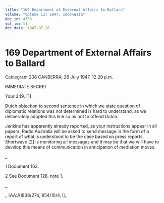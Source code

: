 ```yaml
---
title: "169 Department of External Affairs to Ballard"
volume: "Volume 11: 1947, Indonesia"
doc_id: 4353
vol_id: 11
doc_date: 1947-07-26
---
```


# 169 Department of External Affairs to Ballard

Cablegram 206 CANBERRA, 26 July 1947, 12.20 p.m.

IMMEDIATE SECRET

Your 249. [1]

Dutch objection to second sentence in which we state question of diplomatic relations was not determined is hard to understand, as we deliberately adopted this line so as not to offend Dutch.

Jenkins has apparently already reported, as your instructions appear in all papers. Radio Australia will be asked to send message in the form of a report of what is understood to be the case based on press reports. Shortwave [2] is monitoring all messages and it may be that we will have to develop this means of communication in anticipation of mediation moves.

_

1 Document 163.

2 See Document 128, note 1.

_

_ [AA:A1838/274, 854/10/4, i]_
